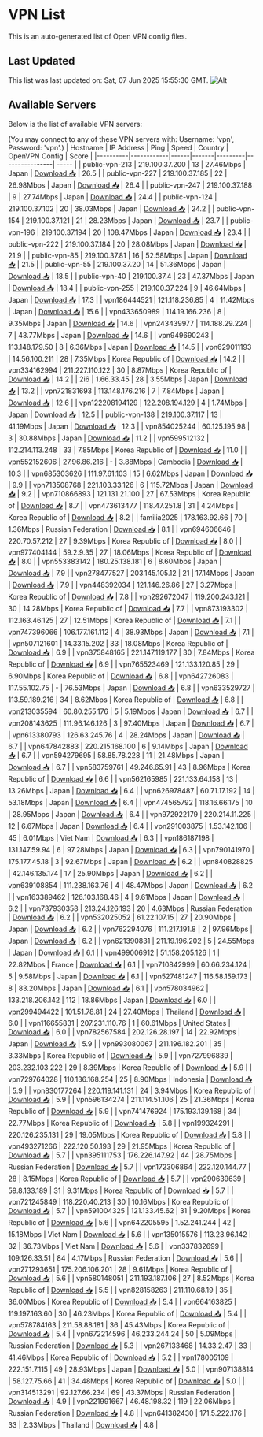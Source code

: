 # VPN List

This is an auto-generated list of Open VPN config files.

## Last Updated

This list was last updated on: Sat, 07 Jun 2025 15:55:30 GMT.
![Alt](https://repobeats.axiom.co/api/embed/186b98318ef1479477931607c1ad7d823f12451f.svg "Repobeats analytics image")

## Available Servers

Below is the list of available VPN servers:

(You may connect to any of these VPN servers with: Username: 'vpn', Password: 'vpn'.)
| Hostname | IP Address | Ping | Speed | Country | OpenVPN Config | Score |
|----------|------------|------|-------|---------|----------------| ----- |
| public-vpn-213 | 219.100.37.200 | 13 | 27.46Mbps | Japan | [Download 📥](./configs/server_0_JP.ovpn) | 26.5 |
| public-vpn-227 | 219.100.37.185 | 22 | 26.98Mbps | Japan | [Download 📥](./configs/server_1_JP.ovpn) | 26.4 |
| public-vpn-247 | 219.100.37.188 | 9 | 27.74Mbps | Japan | [Download 📥](./configs/server_2_JP.ovpn) | 24.4 |
| public-vpn-124 | 219.100.37.102 | 20 | 38.03Mbps | Japan | [Download 📥](./configs/server_3_JP.ovpn) | 24.2 |
| public-vpn-154 | 219.100.37.121 | 21 | 28.23Mbps | Japan | [Download 📥](./configs/server_4_JP.ovpn) | 23.7 |
| public-vpn-196 | 219.100.37.194 | 20 | 108.47Mbps | Japan | [Download 📥](./configs/server_5_JP.ovpn) | 23.4 |
| public-vpn-222 | 219.100.37.184 | 20 | 28.08Mbps | Japan | [Download 📥](./configs/server_6_JP.ovpn) | 21.9 |
| public-vpn-85 | 219.100.37.81 | 16 | 52.58Mbps | Japan | [Download 📥](./configs/server_7_JP.ovpn) | 21.5 |
| public-vpn-55 | 219.100.37.20 | 14 | 51.36Mbps | Japan | [Download 📥](./configs/server_8_JP.ovpn) | 18.5 |
| public-vpn-40 | 219.100.37.4 | 23 | 47.37Mbps | Japan | [Download 📥](./configs/server_9_JP.ovpn) | 18.4 |
| public-vpn-255 | 219.100.37.224 | 9 | 46.64Mbps | Japan | [Download 📥](./configs/server_10_JP.ovpn) | 17.3 |
| vpn186444521 | 121.118.236.85 | 4 | 11.42Mbps | Japan | [Download 📥](./configs/server_11_JP.ovpn) | 15.6 |
| vpn433650989 | 114.19.166.236 | 8 | 9.35Mbps | Japan | [Download 📥](./configs/server_12_JP.ovpn) | 14.6 |
| vpn243439977 | 114.188.29.224 | 7 | 43.77Mbps | Japan | [Download 📥](./configs/server_13_JP.ovpn) | 14.6 |
| vpn949690243 | 113.148.179.50 | 8 | 6.36Mbps | Japan | [Download 📥](./configs/server_14_JP.ovpn) | 14.5 |
| vpn629011193 | 14.56.100.211 | 28 | 7.35Mbps | Korea Republic of | [Download 📥](./configs/server_15_KR.ovpn) | 14.2 |
| vpn334162994 | 211.227.110.122 | 30 | 8.87Mbps | Korea Republic of | [Download 📥](./configs/server_16_KR.ovpn) | 14.2 |
| 2i6 | 1.66.33.45 | 28 | 3.55Mbps | Japan | [Download 📥](./configs/server_17_JP.ovpn) | 13.2 |
| vpn721831693 | 113.148.176.216 | 7 | 7.84Mbps | Japan | [Download 📥](./configs/server_18_JP.ovpn) | 12.6 |
| vpn122208194129 | 122.208.194.129 | 4 | 1.74Mbps | Japan | [Download 📥](./configs/server_19_JP.ovpn) | 12.5 |
| public-vpn-138 | 219.100.37.117 | 13 | 41.19Mbps | Japan | [Download 📥](./configs/server_20_JP.ovpn) | 12.3 |
| vpn854025244 | 60.125.195.98 | 3 | 30.88Mbps | Japan | [Download 📥](./configs/server_21_JP.ovpn) | 11.2 |
| vpn599512132 | 112.214.113.248 | 33 | 7.85Mbps | Korea Republic of | [Download 📥](./configs/server_22_KR.ovpn) | 11.0 |
| vpn552152606 | 27.96.86.216 | - | 3.88Mbps | Cambodia | [Download 📥](./configs/server_23_KH.ovpn) | 10.3 |
| vpn685303626 | 111.97.61.103 | 15 | 6.62Mbps | Japan | [Download 📥](./configs/server_24_JP.ovpn) | 9.9 |
| vpn713508768 | 221.103.33.126 | 6 | 115.72Mbps | Japan | [Download 📥](./configs/server_25_JP.ovpn) | 9.2 |
| vpn710866893 | 121.131.21.100 | 27 | 67.53Mbps | Korea Republic of | [Download 📥](./configs/server_26_KR.ovpn) | 8.7 |
| vpn473613477 | 118.47.251.8 | 31 | 4.24Mbps | Korea Republic of | [Download 📥](./configs/server_27_KR.ovpn) | 8.2 |
| familia2025 | 178.163.92.66 | 70 | 1.36Mbps | Russian Federation | [Download 📥](./configs/server_28_RU.ovpn) | 8.1 |
| vpn694606646 | 220.70.57.212 | 27 | 9.39Mbps | Korea Republic of | [Download 📥](./configs/server_29_KR.ovpn) | 8.0 |
| vpn977404144 | 59.2.9.35 | 27 | 18.06Mbps | Korea Republic of | [Download 📥](./configs/server_30_KR.ovpn) | 8.0 |
| vpn553383142 | 180.25.138.181 | 6 | 8.60Mbps | Japan | [Download 📥](./configs/server_31_JP.ovpn) | 7.9 |
| vpn278477527 | 203.145.105.12 | 21 | 17.14Mbps | Japan | [Download 📥](./configs/server_32_JP.ovpn) | 7.9 |
| vpn448392034 | 121.146.26.86 | 27 | 3.27Mbps | Korea Republic of | [Download 📥](./configs/server_33_KR.ovpn) | 7.8 |
| vpn292672047 | 119.200.243.121 | 30 | 14.28Mbps | Korea Republic of | [Download 📥](./configs/server_34_KR.ovpn) | 7.7 |
| vpn873193302 | 112.163.46.125 | 27 | 12.51Mbps | Korea Republic of | [Download 📥](./configs/server_35_KR.ovpn) | 7.1 |
| vpn747396066 | 106.177.161.112 | 4 | 38.93Mbps | Japan | [Download 📥](./configs/server_36_JP.ovpn) | 7.1 |
| vpn507121601 | 14.33.15.202 | 33 | 18.08Mbps | Korea Republic of | [Download 📥](./configs/server_37_KR.ovpn) | 6.9 |
| vpn375848165 | 221.147.119.177 | 30 | 7.84Mbps | Korea Republic of | [Download 📥](./configs/server_38_KR.ovpn) | 6.9 |
| vpn765523469 | 121.133.120.85 | 29 | 6.90Mbps | Korea Republic of | [Download 📥](./configs/server_39_KR.ovpn) | 6.8 |
| vpn642726083 | 117.55.102.75 | - | 76.53Mbps | Japan | [Download 📥](./configs/server_40_JP.ovpn) | 6.8 |
| vpn633529727 | 113.59.189.216 | 34 | 8.62Mbps | Korea Republic of | [Download 📥](./configs/server_41_KR.ovpn) | 6.8 |
| vpn213035594 | 60.80.255.176 | 5 | 5.19Mbps | Japan | [Download 📥](./configs/server_42_JP.ovpn) | 6.7 |
| vpn208143625 | 111.96.146.126 | 3 | 97.40Mbps | Japan | [Download 📥](./configs/server_43_JP.ovpn) | 6.7 |
| vpn613380793 | 126.63.245.76 | 4 | 28.24Mbps | Japan | [Download 📥](./configs/server_44_JP.ovpn) | 6.7 |
| vpn647842883 | 220.215.168.100 | 6 | 9.14Mbps | Japan | [Download 📥](./configs/server_45_JP.ovpn) | 6.7 |
| vpn594279695 | 58.85.78.228 | 11 | 21.48Mbps | Japan | [Download 📥](./configs/server_46_JP.ovpn) | 6.7 |
| vpn583759761 | 49.246.65.91 | 43 | 8.96Mbps | Korea Republic of | [Download 📥](./configs/server_47_KR.ovpn) | 6.6 |
| vpn562165985 | 221.133.64.158 | 13 | 13.26Mbps | Japan | [Download 📥](./configs/server_48_JP.ovpn) | 6.4 |
| vpn626978487 | 60.71.17.192 | 14 | 53.18Mbps | Japan | [Download 📥](./configs/server_49_JP.ovpn) | 6.4 |
| vpn474565792 | 118.16.66.175 | 10 | 28.95Mbps | Japan | [Download 📥](./configs/server_50_JP.ovpn) | 6.4 |
| vpn972922179 | 220.214.11.225 | 12 | 6.67Mbps | Japan | [Download 📥](./configs/server_51_JP.ovpn) | 6.4 |
| vpn291003875 | 1.53.142.106 | 45 | 6.01Mbps | Viet Nam | [Download 📥](./configs/server_52_VN.ovpn) | 6.3 |
| vpn186187198 | 131.147.59.94 | 6 | 97.28Mbps | Japan | [Download 📥](./configs/server_53_JP.ovpn) | 6.3 |
| vpn790141970 | 175.177.45.18 | 3 | 92.67Mbps | Japan | [Download 📥](./configs/server_54_JP.ovpn) | 6.2 |
| vpn840828825 | 42.146.135.174 | 17 | 25.90Mbps | Japan | [Download 📥](./configs/server_55_JP.ovpn) | 6.2 |
| vpn639108854 | 111.238.163.76 | 4 | 48.47Mbps | Japan | [Download 📥](./configs/server_56_JP.ovpn) | 6.2 |
| vpn163389462 | 126.103.168.46 | 4 | 9.61Mbps | Japan | [Download 📥](./configs/server_57_JP.ovpn) | 6.2 |
| vpn737930358 | 213.24.126.193 | 20 | 4.63Mbps | Russian Federation | [Download 📥](./configs/server_58_RU.ovpn) | 6.2 |
| vpn532025052 | 61.22.107.15 | 27 | 20.90Mbps | Japan | [Download 📥](./configs/server_59_JP.ovpn) | 6.2 |
| vpn762294076 | 111.217.191.8 | 2 | 97.96Mbps | Japan | [Download 📥](./configs/server_60_JP.ovpn) | 6.2 |
| vpn621390831 | 211.19.196.202 | 5 | 24.55Mbps | Japan | [Download 📥](./configs/server_61_JP.ovpn) | 6.1 |
| vpn499006912 | 51.158.205.126 | 1 | 22.82Mbps | France | [Download 📥](./configs/server_62_FR.ovpn) | 6.1 |
| vpn710842999 | 60.66.234.124 | 5 | 9.58Mbps | Japan | [Download 📥](./configs/server_63_JP.ovpn) | 6.1 |
| vpn527481247 | 116.58.159.173 | 8 | 83.20Mbps | Japan | [Download 📥](./configs/server_64_JP.ovpn) | 6.1 |
| vpn578034962 | 133.218.206.142 | 112 | 18.86Mbps | Japan | [Download 📥](./configs/server_65_JP.ovpn) | 6.0 |
| vpn299494422 | 101.51.78.81 | 24 | 27.40Mbps | Thailand | [Download 📥](./configs/server_66_TH.ovpn) | 6.0 |
| vpn116655831 | 207.231.110.76 | 1 | 60.61Mbps | United States | [Download 📥](./configs/server_67_US.ovpn) | 6.0 |
| vpn782567584 | 202.126.28.197 | 14 | 22.92Mbps | Japan | [Download 📥](./configs/server_68_JP.ovpn) | 5.9 |
| vpn993080067 | 211.196.182.201 | 35 | 3.33Mbps | Korea Republic of | [Download 📥](./configs/server_69_KR.ovpn) | 5.9 |
| vpn727996839 | 203.232.103.222 | 29 | 8.39Mbps | Korea Republic of | [Download 📥](./configs/server_70_KR.ovpn) | 5.9 |
| vpn729764028 | 110.136.168.254 | 25 | 8.90Mbps | Indonesia | [Download 📥](./configs/server_71_ID.ovpn) | 5.9 |
| vpn830177264 | 220.119.141.131 | 24 | 3.94Mbps | Korea Republic of | [Download 📥](./configs/server_72_KR.ovpn) | 5.9 |
| vpn596134274 | 211.114.51.106 | 25 | 21.36Mbps | Korea Republic of | [Download 📥](./configs/server_73_KR.ovpn) | 5.9 |
| vpn741476924 | 175.193.139.168 | 34 | 22.77Mbps | Korea Republic of | [Download 📥](./configs/server_74_KR.ovpn) | 5.8 |
| vpn199324291 | 220.126.235.131 | 29 | 19.05Mbps | Korea Republic of | [Download 📥](./configs/server_75_KR.ovpn) | 5.8 |
| vpn493271266 | 222.120.50.193 | 29 | 21.95Mbps | Korea Republic of | [Download 📥](./configs/server_76_KR.ovpn) | 5.7 |
| vpn395111753 | 176.226.147.92 | 44 | 28.75Mbps | Russian Federation | [Download 📥](./configs/server_77_RU.ovpn) | 5.7 |
| vpn172306864 | 222.120.144.77 | 28 | 8.15Mbps | Korea Republic of | [Download 📥](./configs/server_78_KR.ovpn) | 5.7 |
| vpn290639639 | 59.8.133.189 | 31 | 9.31Mbps | Korea Republic of | [Download 📥](./configs/server_79_KR.ovpn) | 5.7 |
| vpn721245849 | 118.220.40.213 | 30 | 10.16Mbps | Korea Republic of | [Download 📥](./configs/server_80_KR.ovpn) | 5.7 |
| vpn591004325 | 121.133.45.62 | 31 | 9.20Mbps | Korea Republic of | [Download 📥](./configs/server_81_KR.ovpn) | 5.6 |
| vpn642205595 | 1.52.241.244 | 42 | 15.18Mbps | Viet Nam | [Download 📥](./configs/server_82_VN.ovpn) | 5.6 |
| vpn135015576 | 113.23.96.142 | 32 | 36.73Mbps | Viet Nam | [Download 📥](./configs/server_83_VN.ovpn) | 5.6 |
| vpn337832699 | 109.126.33.51 | 84 | 4.17Mbps | Russian Federation | [Download 📥](./configs/server_84_RU.ovpn) | 5.6 |
| vpn271293651 | 175.206.106.201 | 28 | 9.61Mbps | Korea Republic of | [Download 📥](./configs/server_85_KR.ovpn) | 5.6 |
| vpn580148051 | 211.193.187.106 | 27 | 8.52Mbps | Korea Republic of | [Download 📥](./configs/server_86_KR.ovpn) | 5.5 |
| vpn828158263 | 211.110.68.19 | 35 | 36.00Mbps | Korea Republic of | [Download 📥](./configs/server_87_KR.ovpn) | 5.4 |
| vpn664163825 | 119.197.163.60 | 30 | 46.23Mbps | Korea Republic of | [Download 📥](./configs/server_88_KR.ovpn) | 5.4 |
| vpn578784163 | 211.58.88.181 | 36 | 45.43Mbps | Korea Republic of | [Download 📥](./configs/server_89_KR.ovpn) | 5.4 |
| vpn672214596 | 46.233.244.24 | 50 | 5.09Mbps | Russian Federation | [Download 📥](./configs/server_90_RU.ovpn) | 5.3 |
| vpn267133468 | 14.33.2.47 | 33 | 41.46Mbps | Korea Republic of | [Download 📥](./configs/server_91_KR.ovpn) | 5.2 |
| vpn178005109 | 222.151.7.115 | 49 | 28.93Mbps | Japan | [Download 📥](./configs/server_92_JP.ovpn) | 5.0 |
| vpn907138814 | 58.127.75.66 | 41 | 34.48Mbps | Korea Republic of | [Download 📥](./configs/server_93_KR.ovpn) | 5.0 |
| vpn314513291 | 92.127.66.234 | 69 | 43.37Mbps | Russian Federation | [Download 📥](./configs/server_94_RU.ovpn) | 4.9 |
| vpn221991667 | 46.48.198.32 | 119 | 22.06Mbps | Russian Federation | [Download 📥](./configs/server_95_RU.ovpn) | 4.8 |
| vpn641382430 | 171.5.222.176 | 33 | 2.33Mbps | Thailand | [Download 📥](./configs/server_96_TH.ovpn) | 4.8 |
